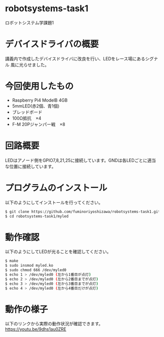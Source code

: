 # robotsystems-task1
ロボットシステム学課題1

# デバイスドライバの概要
講義内で作成したデバイスドライバに改良を行い、LEDをレース場にあるシグナル
風に光らせました。

# 今回使用したもの
* Raspberry Pi4 ModelB 4GB
* 5mmLED(赤2個、青1個)
* ブレッドボード
* 100Ω抵抗　×4
* F-M 20Pジャンパー戦　×8

# 回路概要
LEDはアノード側をGPIO7,8,21,25に接続しています。GNDは各LEDごとに適当な位置に接続しています。

# プログラムのインストール
以下のようにしてインストールを行ってください。
```bash
$ git clone https://github.com/fuminoriyoshizawa/robotsystems-task1.git
$ cd robotsystems-task1/myled
```
# 動作確認
以下のようにしてLEDが光ることを確認してください。
```bash
$ make
$ sudo insmod myled.ko
$ sudo chmod 666 /dev/myled0
$ echo 1 > /dev/myled0 (左から1番目が点灯)
$ echo 2 > /dev/myled0 (左から2番目までが点灯)
$ echo 3 > /dev/myled0 (左から3番目までが点灯)
$ echo 4 > /dev/myled0 (左から4番目だけが点灯)
```
# 動作の様子
以下のリンクから実際の動作状況が確認できます。
https://youtu.be/9dhs1au0ZRE


